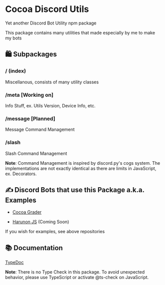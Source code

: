 # Cocoa Discord Utils

Yet another Discord Bot Utility npm package

This package contains many utilities that made especially by me to make my bots

## 🛍️ Subpackages

### / (index)

Miscellanous, consists of many utility classes

### /meta [Working on]

Info Stuff, ex. Utils Version, Device Info, etc.

### /message [Planned]

Message Command Management

### /slash

Slash Command Management

**Note**: Command Management is inspired by discord.py's cogs system. The implementations
are not exactly identical as there are limits in JavaScript, ex. Decorators.

## ✍️ Discord Bots that use this Package a.k.a. Examples

- [Cocoa Grader](https://github.com/Leomotors/cocoa-grader)

- [Harunon JS](https://github.com/CarelessDev/harunon.js) (Coming Soon)

If you wish for examples, see above repositories

## 📚 Documentation

[TypeDoc](https://leomotors.github.io/cocoa-discord-utils/)

**Note**: There is no Type Check in this package. To avoid unexpected behavior,
please use TypeScript or activate @ts-check on JavaScript.
